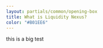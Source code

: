 ```yaml
---
layout: partials/common/opening-box
title: What is Liquidity Nexus?
color: "#B01EE6"
---
```


this is a big test
